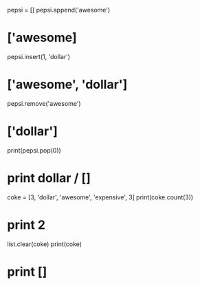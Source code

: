 pepsi = []
pepsi.append('awesome')
# ['awesome]
pepsi.insert(1, 'dollar')
# ['awesome', 'dollar']
pepsi.remove('awesome')
# ['dollar']
print(pepsi.pop(0))
# print dollar / []

coke = [3, 'dollar', 'awesome', 'expensive', 3]
print(coke.count(3))
# print 2
list.clear(coke)
print(coke)
# print []
